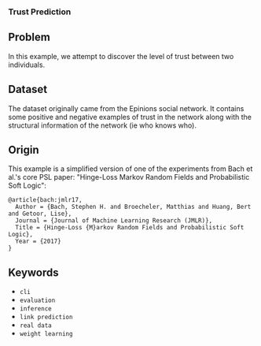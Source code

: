 ### Trust Prediction

## Problem

In this example, we attempt to discover the level of trust between two individuals.

## Dataset

The dataset originally came from the Epinions social network.
It contains some positive and negative examples of trust in the network along with the structural information
of the network (ie who knows who).

## Origin

This example is a simplified version of one of the experiments from Bach et al.'s core PSL paper:
"Hinge-Loss Markov Random Fields and Probabilistic Soft Logic":
```
@article{bach:jmlr17,
  Author = {Bach, Stephen H. and Broecheler, Matthias and Huang, Bert and Getoor, Lise},
  Journal = {Journal of Machine Learning Research (JMLR)},
  Title = {Hinge-Loss {M}arkov Random Fields and Probabilistic Soft Logic},
  Year = {2017}
}
```

## Keywords

 - `cli`
 - `evaluation`
 - `inference`
 - `link prediction`
 - `real data`
 - `weight learning`
